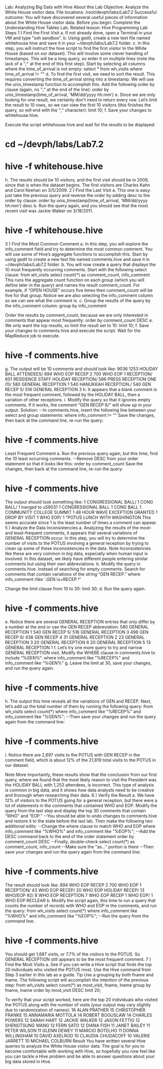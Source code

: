 Lab: Analyzing Big Data with Hive
About this Lab
Objective: Analyze the White House visitor data.
File locations: /root/devph/labs/Lab7.2
Successful
outcome:
You will have discovered several useful pieces of
information about the White House visitor data.
Before you begin: Complete the Understanding Hive Tables Lab.
Related lesson: Hive Programming
Lab Steps
1 ) Find the First Visit
a. If not already done, open a Terminal in your VM and type "ssh sandbox".
b. Using gedit, create a new text file named whitehouse.hive and save it in
your ~/devph/labs/Lab7.2 folder.
c. In this step, you will instruct the hive script to find the first visitor to the
White House (based on our dataset). This will involve some clever
handling of timestamps. This will be a long query, so enter it on multiple
lines (note the lack of a ";" at the end of this first step). Start by selecting
all columns where the time_of_arrival is not empty:
select * from wh_visits where time_of_arrival != ""
d. To find the first visit, we need to sort the result. This requires converting
the time_of_arrival string into a timestamp. We will use the
unix_timestamp function to accomplish this. Add the following order by
clause (again, no ";" at the end of the line):
order by unix_timestamp(time_of_arrival,
'MM/dd/yyyy hh:mm')
e. Since we are only looking for one result, we certainly don’t need to
return every row. Let’s limit the result to 10 rows, so we can view the first
10 visitors (this finishes the query, so will end with the ";" character):
limit 10;
f. Save your changes to whitehouse.hive.

Execute the script whitehouse.hive and wait for the results to be
displayed:
# cd ~/devph/labs/Lab7.2
# hive -f whitehouse.hive
h. The results should be 10 visitors, and the first visit should be in 2009,
since that is when the dataset begins. The first visitors are Charles Kahn
and Carol Keehan on 3/5/2009.
2 ) Find the Last Visit
a. This one is easy: just take the previous query and reverse the order by
adding desc to the order by clause:
order by unix_timestamp(time_of_arrival,
'MM/dd/yyyy hh:mm') desc
b. Run the query again, and you should see that the most recent visit was
Jackie Walker on 3/18/2011.
# hive -f whitehouse.hive
3 ) Find the Most Common Comment
a. In this step, you will explore the info_comment field and try to determine
the most common comment. You will use some of Hive’s aggregate
functions to accomplish this. Start by using gedit to create a new text file
named comments.hive and save it in ~/devph/labs/Lab7.2 folder.
b. You will now create a query that displays the 10 most frequently
occurring comments. Start with the following select clause:
from wh_visits
select count(*) as comment_count, info_comment
This runs the aggregate count function on each group (which you will define later in
the query) and names the result comment_count. For example, if “OPEN HOUSE” occurs
five times then comment_count will be five for that group.
Notice we are also selecting the info_comment column so we can see what the
comment is.
c. Group the results of the query by the info_comment column:
group by info_comment

Order the results by comment_count, because we are only interested in
comments that appear most frequently:
order by comment_count DESC
e. We only want the top results, so limit the result set to 10:
limit 10;
f. Save your changes to comments.hive and execute the script. Wait for the
MapReduce job to execute.
# hive -f comments.hive
g. The output will be 10 comments and should look like:
9036
1253 HOLIDAY BALL ATTENDEES/
894 WHO EOP RECEP 2
700 WHO EOP 1 RECEPTION/
601 RESIDENCE STAFF HOLIDAY RECEPTION/
586 PRESS RECEPTION ONE (1)/
580 GENERAL RECEPTION 1
540 HANUKKAH RECEPTION./
540 GEN RECEP 5/
516 GENERAL RECEPTION 3
h. It appears that a blank comment is the most frequent comment, followed
by the HOLIDAY BALL, then a variation of other receptions.
i. Modify the query so that it ignores empty comments. If it works, the
comment “GEN RECEP 6/” will show up in your output.
Solution:
--In comments.hive, insert the following line between your select
and group statements:
where info_comment != ""
Save the changes, then back at the command line, re-run the query:
# hive -f comments.hive


Least Frequent Comment
a. Run the previous query again, but this time, find the 10 least occurring
comments.
--Remove DESC from your order statement so that it looks like
this:
order by comment_count
Save the changes, then back at the command line, re-run the query:
# hive -f comments.hive
The output should look something like:
1 CONGRESSIONAL BALL/
1 CONG BALL/
1 merged to u59031
1 CONGRESSIONAL BALL
1 CONG BALL
1 COMMUNITY COLLEGE SUMMIT
1 48 HOUR WAVE EXCEPTION GRANTED
1 DROP BY VISIT
1 WHO EOP/
1 "POTUS LUNCH WITH WASHINGTON
This seems accurate since 1 is the least number of times a comment can
appear.
5 ) Analyze the Data Inconsistencies
a. Analyzing the results of the most- and least-frequent comments, it
appears that several variations of GENERAL RECEPTION occur. In this step,
you will try to determine the number of visits to the POTUS involving a
general reception by trying to clean up some of these inconsistencies in
the data.
Note
Inconsistencies like these are very common in big data, especially when
human input is involved. In this dataset, we likely have different people
entering similar comments but using their own abbreviations.
b. Modify the query in comments.hive. Instead of searching for empty
comments. Search for comments that contain variations of the string
“GEN RECEP.”
where info_comment rlike '.*GEN.*\\s+RECEP.*'

Change the limit clause from 10 to 30:
limit 30;
d. Run the query again.
# hive -f comments.hive
e. Notice there are several GENERAL RECEPTION entries that only differ by a
number at the end or use the GEN RECEP abbreviation:
580 GENERAL RECEPTION 1
540 GEN RECEP 5/
516 GENERAL RECEPTION 3
498 GEN RECEP 6/
438 GEN RECEP 4
31 GENERAL RECEPTION 2
23 GENERAL RECEPTION 3
20 GENERAL RECEPTION 6
20 GENERAL RECEPTION 5
13 GENERAL RECEPTION 1
f. Let’s try one more query to try and narrow GENERAL RECEPTION visit.
Modify the WHERE clause in comments.hive to include “%GEN%”:
where info_comment like "%RECEP%"
and info_comment like "%GEN%"
g. Leave the limit at 30, save your changes, and run the query again.
# hive -f comments.hive
h. The output this time reveals all the variations of GEN and RECEP. Next, let’s
add up the total number of them by running the following query:
from wh_visits
select count(*)
where info_comment like "%RECEP%"
and info_comment like "%GEN%";
--Then save your changes and run the query again from the command
line:
# hive -f comments.hive
i. Notice there are 2,697 visits to the POTUS with GEN RECEP in the
comment field, which is about 12% of the 21,819 total visits to the
POTUS in our dataset.

Note
More importantly, these results show that the conclusion from our first
query, where we found that the most likely reason to visit the President
was the HOLIDAY BALL with 1,253 attendees, is incorrect. This type of
analysis is common in big data, and it shows how data analysts need to
be creative and thorough when researching their data.
6 ) Verify the Result
a. We have 12% of visitors to the POTUS going for a general reception, but
there were a lot of statements in the comments that contained WHO and
EOP. Modify the query from the last step and display the top 30
comments that contain “WHO” and “EOP.”
--You should be able to undo changes to comments.hive and restore
it to the state before the last lab. Then make the following two
additional edits:
--Change the where clause to match WHO and EOP
where info_comment like "%WHO%"
and info_comment like "%EOP%";
--Add the DESC command back to the end of the order statement
order by comment_count DESC
--Finally, double-check select count(*) as comment_count,
info_count
--Make sure the "as..." portion is there
--Then save your changes and run the query again from the command
line:
# hive -f comments.hive

The result should look like:
894 WHO EOP RECEP 2
700 WHO EOP 1 RECEPTION/
43 WHO EOP RECEP/
20 WHO EOP HOLIDAY RECEP/
13 WHO/EOP #2/
8 WHO EOP RECEPTION
7 WHO EOP RECEP
1 WHO EOP/
1 WHO EOP RECLEAR
b. Modify the script again, this time to run a query that counts the number
of records with WHO and EOP in the comments, and run the query:
from wh_visits
select count(*)
where info_comment like "%WHO%"
and info_comment like "%EOP%";
--Run the query from the command line:
# hive -f comments.hive
You should get 1,687 visits, or 7.7% of the visitors to the POTUS. So
GENERAL RECEPTION still appears to be the most frequent comment.
7 ) Find the Most Visits
a. See if you can write a Hive script that finds the top 20 individuals who
visited the POTUS most. Use the Hive command from Step 3 earlier in
this lab as a guide.
Tip
Use a grouping by both fname and lname.
The following script will accomplish the intention of the previous step:
from wh_visits
select count(*) as most_visit, fname, lname
group by fname, lname
order by most_visit DESC
limit 20;

To verify that your script worked, here are the top 20 individuals who
visited the POTUS along with the number of visits (your output may vary
slightly due to randomization of names):
16 ALAN PRATHER
15 CHRISTOPHER FRANKE
15 ANNAMARIA MOTTOLA
14 ROBERT BOGUSLAW
14 CHARLES POWERS
12 SARAH HART
12 JACKIE WALKER
12 JASON FETTIG
12 SHENGTSUNG WANG
12 FERN SATO
12 DIANA FISH
11 JANET BAILEY
11 PETER WILSON
11 GLENN DEWEY
11 MARCIO BOTELHO
11 DONNA WILLINGHAM
10 DAVID AXELROD
10 CLAUDIA CHUDACOFF
10 VALERIE JARRETT
10 MICHAEL COLBURN
Result
You have written several Hive queries to analyze the White House visitor data. The
goal is for you to become comfortable with working with Hive, so hopefully you now
feel like you can tackle a Hive problem and be able to answer questions about your
big data stored in Hive.

